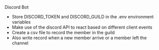 Discord Bot
- Store DISCORD_TOKEN and DISCORD_GUILD in the .env environment variables
- Make use of the discord API to react based on different client events
- Create a csv file to record the member in the guild 
- Also write record when a new member arrive or a member left the channel
